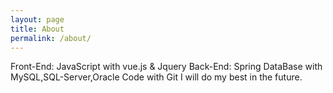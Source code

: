 ```yaml
---
layout: page
title: About
permalink: /about/
---
```


Front-End: JavaScript with vue.js & Jquery
Back-End: Spring DataBase with MySQL,SQL-Server,Oracle
Code with Git
I will do my best in the future.

